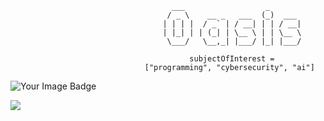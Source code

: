 ```
                                    ___                  _       
                                   / _ \    __ _   ___  (_)  ___ 
                                  | | | |  / _` | / __| | | / __|
                                  | |_| | | (_| | \__ \ | | \__ \
                                   \___/   \__,_| |___/ |_| |___/

                                        subjectOfInterest =
                              ["programming", "cybersecurity", "ai"]
```                             
<img src="https://tryhackme-badges.s3.amazonaws.com/0as.png" alt="Your Image Badge" />

<img src="https://www.codewars.com/users/0asisCat/badges/small"></img>
